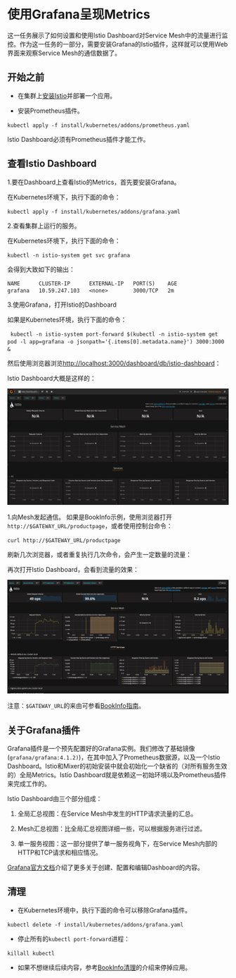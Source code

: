 # 使用Grafana呈现Metrics

这一任务展示了如何设置和使用Istio Dashboard对Service Mesh中的流量进行监控。作为这一任务的一部分，需要安装Grafana的Istio插件，这样就可以使用Web界面来观察Service Mesh的通信数据了。

## 开始之前

- 在集群上[安装Istio](../../setup/)并部署一个应用。

- 安装Prometheus插件。

`kubectl apply -f install/kubernetes/addons/prometheus.yaml`

Istio Dashboard必须有Prometheus插件才能工作。

## 查看Istio Dashboard

1.要在Dashboard上查看Istio的Metrics，首先要安装Grafana。

在Kubernetes环境下，执行下面的命令：

`kubectl apply -f install/kubernetes/addons/grafana.yaml`

2.查看集群上运行的服务。

在Kubernetes环境下，执行下面的命令：

`kubectl -n istio-system get svc grafana`

会得到大致如下的输出：

~~~
NAME      CLUSTER-IP      EXTERNAL-IP   PORT(S)    AGE
grafana   10.59.247.103   <none>        3000/TCP   2m
~~~

3.使用Grafana，打开Istio的Dashboard

如果是Kubernetes环境，执行下面的命令：

` kubectl -n istio-system port-forward $(kubectl -n istio-system get pod -l app=grafana -o jsonpath='{.items[0].metadata.name}') 3000:3000 &`

然后使用浏览器浏览[http://localhost:3000/dashboard/db/istio-dashboard](http://localhost:3000/dashboard/db/istio-dashboard)：

Istio Dashboard大概是这样的：

![Istio Dashboard](../img/grafana_dashboard.png)

1.向Mesh发起通信。
如果是BookInfo示例，使用浏览器打开`http://$GATEWAY_URL/productpage`，或者使用控制台命令：

`curl http://$GATEWAY_URL/productpage`

刷新几次浏览器，或者重复执行几次命令，会产生一定数量的流量：

再次打开Istio Dashboard，会看到流量的效果：

![Istio Dashboard With Traffic](img/dashboard-with-traffic.png)

注意：`$GATEWAY_URL`的来由可参看[BookInfo指南](../../guides/bookinfo.md)。

## 关于Grafana插件

Grafana插件是一个预先配置好的Grafana实例。我们修改了基础镜像(`grafana/grafana:4.1.2)`)，在其中加入了Prometheus数据源，以及一个Istio Dashboard。Istio和Mixer的初始安装中就会初始化一个缺省的（对所有服务生效的）全局Metrics。Istio Dashboard就是依赖这一初始环境以及Prometheus插件来完成工作的。

Istio Dashboard由三个部分组成：

1. 全局汇总视图：在Service Mesh中发生的HTTP请求流量的汇总。

2. Mesh汇总视图：比全局汇总视图详细一些，可以根据服务进行过滤。

3. 单一服务视图：这一部分提供了单一服务视角下，在Service Mesh内部的HTTP和TCP请求和相应情况。

[Grafana官方文档](http://docs.grafana.org/)介绍了更多关于创建、配置和编辑Dashboard的内容。

## 清理

- 在Kubernetes环境中，执行下面的命令可以移除Grafana插件。

`kubectl delete -f install/kubernetes/addons/grafana.yaml`

- 停止所有的`kubectl port-forward`进程：

`killall kubectl`

- 如果不想继续后续内容，参考[BookInfo清理](../../guides/bookinfo.md#清理)的介绍来停掉应用。

